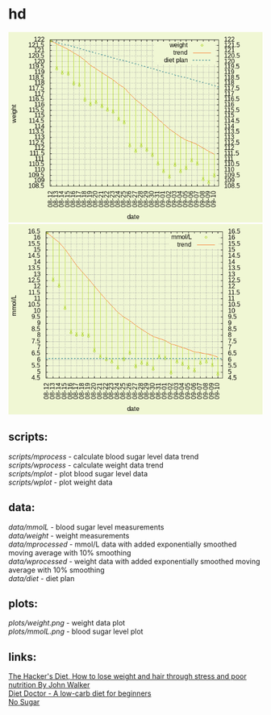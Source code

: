 # hd

![weight plot](plots/weight.png)
![blood sugar level plot](plots/mmolL.png)

## scripts:

_scripts/mprocess_ - calculate blood sugar level data trend   
_scripts/wprocess_ - calculate weight data trend   
_scripts/mplot_ - plot blood sugar level data   
_scripts/wplot_ - plot weight data   

## data:

_data/mmolL_ - blood sugar level measurements   
_data/weight_ - weight measurements   
_data/mprocessed_ - mmol/L data with added exponentially smoothed moving average with 10% smoothing   
_data/wprocessed_ - weight data with added exponentially smoothed moving average with 10% smoothing   
_data/diet_ - diet plan

## plots:

_plots/weight.png_ - weight data plot   
_plots/mmolL.png_ - blood sugar level plot   

## links:

[The Hacker's Diet, How to lose weight and hair through stress and poor nutrition By John Walker](http://www.fourmilab.ch/hackdiet/)  
[Diet Doctor - A low-carb diet for beginners](https://www.dietdoctor.com/low-carb)   
[No Sugar](https://www.facebook.com/Nooosugar/)


